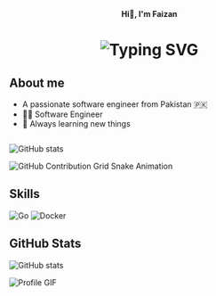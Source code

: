 <div align="center"><strong>Hi👋, I'm Faizan</strong></div>

<div align="center">
<h1><img src="https://readme-typing-svg.herokuapp.com?font=Jetbrains+mono&size=40&duration=3000&color=#ADD8E6&center=true&vCenter=true&width=535&lines=Golang+Developer,;Sr+Software+Engineer,;Active+Learner/Researcher,;Love+to+learn+new+stuffs..⭐" alt="Typing SVG"/></h1>
</div>

## About me

<ul>
  <li>A passionate software engineer from Pakistan 🇵🇰</li>
  <li>🧑‍🎓 Software Engineer</li>
  <li>🌱 Always learning new things</li>
</ul>

<marquee behavior="scroll" direction="left" scrollamount="10">
</marquee>

![GitHub stats](https://github-readme-stats.vercel.app/api?username=FaizanAhmaddev&show_icons=true)

![GitHub Contribution Grid Snake Animation](https://raw.githubusercontent.com/FaizanAhmaddev/FaizanAhmaddev/output/github-contribution-grid-snake.svg)

## Skills
<img src="https://img.shields.io/badge/Go-00ADD8?style=for-the-badge&logo=go&logoColor=white" alt="Go"/>
<img src="https://img.shields.io/badge/Docker-2496ED?style=for-the-badge&logo=docker&logoColor=white" alt="Docker"/>

## GitHub Stats
![GitHub stats](https://github-readme-stats.vercel.app/api?username=FaizanAhmaddev&show_icons=true)

![Profile GIF](https://github.com/FaizanAhmaddev/yourrepository/blob/main/profile.gif)

